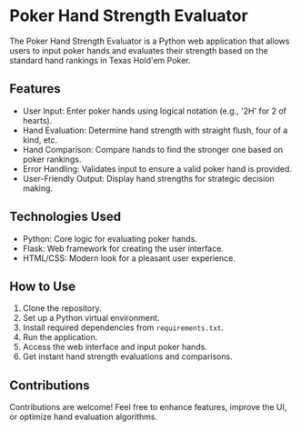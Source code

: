 # Poker Hand Strength Evaluator

The Poker Hand Strength Evaluator is a Python web application that allows users to input poker hands and evaluates their strength based on the standard hand rankings in Texas Hold'em Poker.

## Features

- User Input: Enter poker hands using logical notation (e.g., '2H' for 2 of hearts).
- Hand Evaluation: Determine hand strength with straight flush, four of a kind, etc.
- Hand Comparison: Compare hands to find the stronger one based on poker rankings.
- Error Handling: Validates input to ensure a valid poker hand is provided.
- User-Friendly Output: Display hand strengths for strategic decision making.

## Technologies Used

- Python: Core logic for evaluating poker hands.
- Flask: Web framework for creating the user interface.
- HTML/CSS: Modern look for a pleasant user experience.

## How to Use

1. Clone the repository.
2. Set up a Python virtual environment.
3. Install required dependencies from `requirements.txt`.
4. Run the application.
5. Access the web interface and input poker hands.
6. Get instant hand strength evaluations and comparisons.

## Contributions

Contributions are welcome! Feel free to enhance features, improve the UI, or optimize hand evaluation algorithms.
